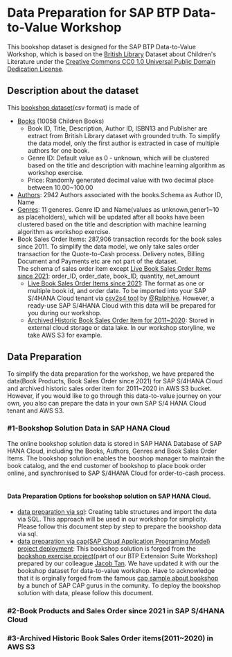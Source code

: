 # Data Preparation for SAP BTP Data-to-Value Workshop
This bookshop dataset is designed for the SAP BTP Data-to-Value Workshop, which is based on the [British Library](https://www.bl.uk/collection-metadata/downloads) Dataset about Children's Literature under the [Creative Commons CC0 1.0 Universal Public Domain Dedication License](https://creativecommons.org/publicdomain/zero/1.0/).

## Description about the dataset
This [bookshop dataset](00-dataset)(csv format) is made of
- [Books](00-dataset/books.csv) (10058 Children Books)
    - Book ID, Title, Description, Author ID, ISBN13 and Publisher are extract from British Library dataset with grounded truth. To simplify the data model, only the first author is extracted  in case of multiple authors for one book.
    - Genre ID: Default value as 0 - unknown, which will be clustered based on the title and description with machine learning algorithm as workshop exercise.  
    - Price: Randomly generated decimal value with two decimal place between 10.00~100.00
- [Authors](00-dataset/authors.csv): 2942 Authors associated with the books.Schema as Author ID, Name
- [Genres](00-dataset/genres.csv): 11 generes. Genre ID and Name(values as unknown,gener1~10 as placeholders), which will be updated after all books have been clustered based on the title and description with machine learning algorithm as workshop exercise.  
- Book Sales Order Items: 287,906 transaction records for the book sales since 2011. To simplify the data model, we only take sales order transaction for the Quote-to-Cash process. Delivery notes, Billing Document and Payments etc are not part of the dataset. <br>
The schema of sales order item except [Live Book Sales Order Items since 2021](00-dataset/sales_order_items_wide_s4hc.csv): order_ID, order_date, book_ID, quantity, net_amount
  - [Live Book Sales Order Items since 2021](00-dataset/sales_order_items_wide_s4hc.csv): The format as one or multiple book id, and order date. To be imported into your SAP S/4HANA Cloud tenant via [csv2s4 tool](https://github.com/Ralphive/csv2s4) by [@Ralphive](https://github.com/Ralphive). However, a ready-use SAP S/4HANA Cloud with this data will be prepared for you during our workshop.
  - [Archived Historic Book Sales Order Item for 2011~2020](00-dataset/sales_order_items_archived.csv): Stored in external cloud storage or data lake. In our workshop storyline, we take AWS S3 for example.

## Data Preparation
To simplify the data preparation for the workshop, we have prepared the data(Book Products, Book Sales Order since 2021) for SAP S/4HANA Cloud and archived historic sales order item for 2011~2020 in AWS S3 bucket. However, if you would like to go through this data-to-value journey on your own, you also can prepare the data in your own SAP S/4 HANA Cloud tenant and AWS S3.

### #1-Bookshop Solution Data in SAP HANA Cloud
The online bookshop solution data is stored in SAP HANA Database of SAP HANA Cloud, including the Books, Authors, Genres and Book Sales Order Items. The bookshop solution enables the booshop manager to maintain the book catalog, and the end customer of bookshop to place book order online, and synchronised to SAP S/4HANA Cloud for order-to-cash process.
<br/><br/>

#### Data Preparation Options for bookshop solution on SAP HANA Cloud.
- [data preparation via sql](bookshop-hcs/sql): Creating table structures and import the data via SQL. This approach will be used in our workshop for simplicity. Please follow this document step by step to prepare the bookshop data via sql.
- [data preparation via cap(SAP Cloud Application Programing Model) project deployment](bookshop-hcs/cap): This bookshop solution is forged from the [bookshop exercise project](https://github.com/jacobahtan/bootcamp-cap-bookshop)(part of our BTP Extension Suite Workshop) prepared by our colleague [Jacob Tan](https://github.com/jacobahtan). We have updated it with our the bookshop dataset for data-to-value workshop. Have to acknowledge that it is orginally forged from the famous [cap sample about bookshop](https://github.com/SAP-samples/cloud-cap-samples/tree/master/bookshop) by a bunch of SAP CAP gurus in the comunity. To deploy the bookshop solution with data, please follow this document.

### #2-Book Products and Sales Order since 2021 in SAP S/4HANA Cloud

### #3-Archived Historic Book Sales Order items(2011~2020) in AWS S3


